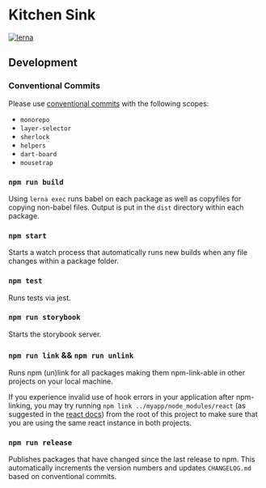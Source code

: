 # Kitchen Sink

[![lerna](https://img.shields.io/badge/maintained%20with-lerna-cc00ff.svg)](https://lerna.js.org/)

## Development

### Conventional Commits

Please use [conventional commits](https://www.conventionalcommits.org) with the following scopes:

- `monorepo`
- `layer-selector`
- `sherlock`
- `helpers`
- `dart-board`
- `mousetrap`

### `npm run build`

Using `lerna exec` runs babel on each package as well as copyfiles for copying non-babel files. Output is put in the `dist` directory within each package.

### `npm start`

Starts a watch process that automatically runs new builds when any file changes within a package folder.

### `npm test`

Runs tests via jest.

### `npm run storybook`

Starts the storybook server.

### `npm run link` && `npm run unlink`

Runs npm (un)link for all packages making them npm-link-able in other projects on your local machine.

If you experience invalid use of hook errors in your application after npm-linking, you may try running `npm link ../myapp/node_modules/react` (as suggested in the [react docs](https://reactjs.org/warnings/invalid-hook-call-warning.html#duplicate-react)) from the root of this project to make sure that you are using the same react instance in both projects.

### `npm run release`

Publishes packages that have changed since the last release to npm. This automatically increments the version numbers and updates `CHANGELOG.md` based on conventional commits.
